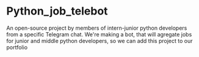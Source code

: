 # Python_job_telebot
An open-source project by members of intern-junior python developers from a specific Telegram chat. We're making a bot, that will agregate jobs for junior and middle python developers, so we can add this project to our portfolio
